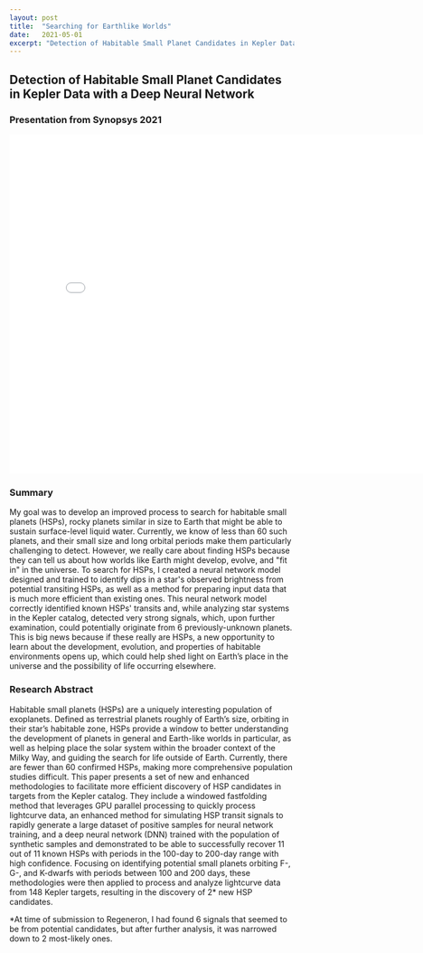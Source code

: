 ```yaml
---
layout: post
title:  "Searching for Earthlike Worlds"
date:   2021-05-01
excerpt: "Detection of Habitable Small Planet Candidates in Kepler Data with a Deep Neural Network"
---
```


## Detection of Habitable Small Planet Candidates in Kepler Data with a Deep Neural Network

### Presentation from Synopsys 2021

<embed src="{{ site.url }}/Detecting_HSPs.pdf" width="800" height="600" frameborder="0" allowfullscreen>

### Summary

My goal was to develop an improved process to search for habitable small planets (HSPs), rocky planets similar in size to Earth that might be able to sustain surface-level liquid water. Currently, we know of less than 60 such planets, and their small size and long orbital periods make them particularly challenging to detect. However, we really care about finding HSPs because they can tell us about how worlds like Earth might develop, evolve, and "fit in" in the universe. To search for HSPs, I created a neural network model designed and trained to identify dips in a star's observed brightness from potential transiting HSPs, as well as a method for preparing input data that is much more efficient than existing ones. This neural network model correctly identified known HSPs' transits and, while analyzing star systems in the Kepler catalog, detected very strong signals, which, upon further examination, could potentially originate from 6 previously-unknown planets. This is big news because if these really are HSPs, a new opportunity to learn about the development, evolution, and properties of habitable environments opens up, which could help shed light on Earth’s place in the universe and the possibility of life occurring elsewhere.

### Research Abstract

Habitable small planets (HSPs) are a uniquely interesting population of exoplanets. Defined as terrestrial planets roughly of Earth’s size, orbiting in their star’s habitable zone, HSPs provide a window to better understanding the development of planets in general and Earth-like worlds in particular, as well as helping place the solar system within the broader context of the Milky Way, and guiding the search for life outside of Earth. Currently, there are fewer than 60 confirmed HSPs, making more comprehensive population studies difficult. This paper presents a set of new and enhanced methodologies to facilitate more efficient discovery of HSP candidates in targets from the Kepler catalog. They include a windowed fastfolding method that leverages GPU parallel processing to quickly process lightcurve data, an enhanced method for simulating HSP transit signals to rapidly generate a large dataset of positive samples for neural network training, and a deep neural network (DNN) trained with the population of synthetic samples and demonstrated to be able to successfully recover 11 out of 11 known HSPs with periods in the 100-day to 200-day range with high confidence. Focusing on identifying potential small planets orbiting F-, G-, and K-dwarfs with periods between 100 and 200 days, these methodologies were then applied to process and analyze lightcurve data from 148 Kepler targets, resulting in the discovery of 2* new HSP candidates.

*At time of submission to Regeneron, I had found 6 signals that seemed to be from potential candidates, but after further analysis, it was narrowed down to 2 most-likely ones. 